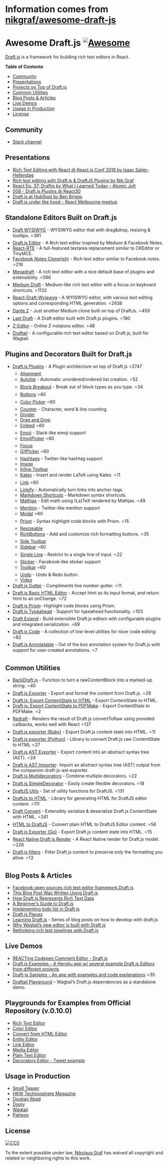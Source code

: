 # Information comes from [nikgraf/awesome-draft-js](https://github.com/nikgraf/awesome-draft-js)
# Awesome Draft.js [![Awesome](https://cdn.rawgit.com/sindresorhus/awesome/d7305f38d29fed78fa85652e3a63e154dd8e8829/media/badge.svg)](https://github.com/sindresorhus/awesome)

[Draft.js](https://draftjs.org/) is a framework for building rich text editors in React.

**Table of Contents**

- [Community](https://github.com/nikgraf/awesome-draft-js#community)
- [Presentations](https://github.com/nikgraf/awesome-draft-js#presentations)
- [Projects on Top of Draft.js](https://github.com/nikgraf/awesome-draft-js#standalone-editors-built-on-draftjs)
- [Common Utilities](https://github.com/nikgraf/awesome-draft-js#common-utilities)
- [Blog Posts & Articles](https://github.com/nikgraf/awesome-draft-js#blog-posts--articles)
- [Live Demos](https://github.com/nikgraf/awesome-draft-js#live-demos)
- [Usage in Production](https://github.com/nikgraf/awesome-draft-js#usage-in-production)
- [License](https://github.com/nikgraf/awesome-draft-js#license)

## Community

* [Slack channel](https://draftjs.herokuapp.com/)

## Presentations
* [Rich Text Editing with React @ React.js Conf 2016 by Isaac Salier-Hellendag ](https://www.youtube.com/watch?v=feUYwoLhE_4)
* [Rich text editing with Draft.js & DraftJS Plugins by Nik Graf](https://www.youtube.com/watch?v=gxNuHZXZMgs)
* [React Ep. 37: Draftjs by What I Learned Today – Atomic Jolt](https://www.youtube.com/watch?v=0k9suXgCtTA)
* [008 - Draft.js Plugins @ React30](https://www.youtube.com/watch?v=w-PqnpMizcQ)
* [Draft.js at HubSpot by Ben Briggs](https://product.hubspot.com/blog/tech-talk-at-night-react-meetup)
* [Draft.js under the hood - React Melbourne meetup](https://www.youtube.com/watch?feature=player_embedded&v=vOZAO3jFSHI)

## Standalone Editors Built on Draft.js

* [Draft WYSIWYG](https://github.com/bkniffler/draft-wysiwyg) - WYSIWYG editor that with drag&drop, resizing & tooltips. :star:381
* [Draft.js Editor](https://github.com/AlastairTaft/draft-js-editor/) - A Rich text editor inspired by Medium & Facebook Notes.
* [React-RTE](https://github.com/sstur/react-rte/) - A full-featured textarea replacement similar to CKEditor or TinyMCE.
* [Facebook Notes Clone(ish)](https://github.com/andrewcoelho/react-text-editor) - Rich text editor similar to Facebook notes. :star:216
* [Megadraft](https://github.com/globocom/megadraft) - A rich text editor with a nice default base of plugins and extensibility. :star:596
* [Medium Draft](https://github.com/brijeshb42/medium-draft) - Medium-like rich text editor with a focus on keyboard shortcuts. :star:1132
* [React-Draft-Wyiswyg](https://github.com/jpuri/react-draft-wysiwyg) - A WYISWYG editor, with various text editing options and corresponding HTML generation. :star:2438
* [Dante 2](https://github.com/michelson/dante2) - Just another Medium clone built on top of DraftJs. :star:459
* [Last Draft](https://github.com/vacenz/last-draft) - A Draft editor built with Draft.js plugins. :star:180
* [Z-Editor](https://github.com/Z-Editor/Z-Editor) - Online Z-notaions editor. :star:48
* [Draftail](https://github.com/springload/draftail/) -  A configurable rich text editor based on Draft.js, built for Wagtail.

## Plugins and Decorators Built for Draft.js

* [Draft.js Plugins](https://github.com/draft-js-plugins/draft-js-plugins) - A Plugin architecture on top of Draft.js :star:2747
  - [Alignment](https://www.draft-js-plugins.com/plugin/alignment)
  - [Autolist](https://github.com/icelab/draft-js-autolist-plugin) - Automatic unordered/ordered list creation. :star:52
  - [Block Breakout](https://github.com/icelab/draft-js-block-breakout-plugin) - Break out of block types as you type. :star:34
  - [Buttons](https://github.com/vacenz/last-draft-js-plugins) :star:60
  - [Color Picker](https://github.com/vacenz/last-draft-js-plugins) :star:60
  - [Counter](https://www.draft-js-plugins.com/plugin/counter) - Character, word & line counting.
  - [Divider](https://github.com/simsim0709/draft-js-plugins/tree/master/draft-js-divider-plugin)
  - [Drag and Drop](https://www.draft-js-plugins.com/plugin/drag-n-drop)
  - [Embed](https://github.com/vacenz/last-draft-js-plugins) :star:60
  - [Emoji](https://www.draft-js-plugins.com/plugin/emoji) - Slack-like emoji support
  - [EmojiPicker](https://github.com/vacenz/last-draft-js-plugins) :star:60
  - [Focus](https://www.draft-js-plugins.com/plugin/focus)
  - [GifPicker](https://github.com/vacenz/last-draft-js-plugins) :star:60
  - [Hashtags](https://www.draft-js-plugins.com/plugin/hashtag) - Twitter-like hashtag support
  - [Image](https://www.draft-js-plugins.com/plugin/image)
  - [Inline Toolbar](https://www.draft-js-plugins.com/plugin/inline-toolbar)
  - [Katex](https://github.com/letranloc/draft-js-katex-plugin) - Insert and render LaTeX using Katex. :star:11
  - [Link](https://github.com/vacenz/last-draft-js-plugins) :star:60
  - [Linkify](https://www.draft-js-plugins.com/plugin/linkify) - Automatically turn links into anchor-tags.
  - [Markdown Shortcuts](https://github.com/ngs/draft-js-markdown-shortcuts-plugin/) - Markdown syntax shortcuts.
  - [Mathjax](https://github.com/efloti/draft-js-mathjax-plugin) - Edit math using (La)TeX rendered by Mathjax. :star:49
  - [Mention](https://www.draft-js-plugins.com/plugin/mention) - Twitter-like mention support
  - [Modal](https://github.com/vacenz/last-draft-js-plugins) :star:60
  - [Prism](https://github.com/withspectrum/draft-js-prism-plugin) - Syntax highlight code blocks with Prism. :star:15
  - [Resizeable](https://www.draft-js-plugins.com/plugin/resizeable)
  - [RichButtons](https://github.com/jasonphillips/draft-js-richbuttons-plugin) - Add and customize rich formatting buttons. :star:35
  - [Side Toolbar](https://www.draft-js-plugins.com/plugin/side-toolbar)
  - [Sidebar](https://github.com/vacenz/last-draft-js-plugins) :star:60
  - [Single Line](https://github.com/icelab/draft-js-single-line-plugin) - Restrict to a single line of input. :star:22
  - [Sticker](https://www.draft-js-plugins.com/plugin/sticker) - Facebook-like sticker support
  - [Toolbar](https://github.com/vacenz/last-draft-js-plugins) :star:60
  - [Undo](https://www.draft-js-plugins.com/plugin/undo) - Undo & Redo button.
  - [Video](https://www.draft-js-plugins.com/plugin/video)
* [Draft.js Gutter](https://github.com/seejamescode/draft-js-gutter) - Compliments line number gutter. :star:11
* [Draft.js Basic HTML Editor](https://github.com/dburrows/draft-js-basic-html-editor) - Accept html as its input format, and return html to an onChange. :star:72
* [Draft.js Prism](https://github.com/SamyPesse/draft-js-prism)- Highlight code blocks using Prism.
* [Draft.js Typeahead](https://github.com/dooly-ai/draft-js-typeahead) - Support for typeahead functionality. :star:103
* [Draft Extend](https://github.com/HubSpot/draft-extend) - Build extensible Draft.js editors with configurable plugins and integrated serialization. :star:69
* [Draft.js Code](https://github.com/SamyPesse/draft-js-code) - A collection of low-level utilities for nicer code editing :star:82
* [Draft.js Annotatable](https://github.com/cltk/annotations) - Out of the box annotation system for Draft.js with support for user-created annotations.   :star:7

## Common Utilities

* [BackDraft.js](https://github.com/evanc/backdraft-js) - Function to turn a rawContentBlock into a marked-up string. :star:40
* [Draft.js Exporter](https://github.com/rkpasia/draft-js-exporter) - Export and format the content from Draft.js. :star:28
* [Draft.js: Export ContentState to HTML](https://github.com/sstur/draft-js-utils/tree/master/packages/draft-js-export-html) - Export ContentState to HTML.
* [Draft.js: Export ContentState to PDFMake](https://github.com/datagenno/draft-js-export-pdfmake) - Export ContentState to PDFMake. :star:2
* [Redraft](https://github.com/lokiuz/redraft) - Renders the result of Draft.js convertToRaw using provided callbacks, works well with React :star:137
* [Draft.js exporter (Ruby)](https://github.com/ignitionworks/draftjs_exporter) - Export Draft.js content state into HTML. :star:11
* [Draft.js exporter (Python)](https://github.com/springload/draftjs_exporter) - Library to convert Draft.js raw ContentState to HTML :star:27
* [Draft.js AST Exporter](https://github.com/icelab/draft-js-ast-exporter) - Export content into an abstract syntax tree (AST). :star:24
* [Draft.js AST Importer](https://github.com/icelab/draft-js-ast-importer)- Import an abstract syntax tree (AST) output from the companion draft-js-ast-exporter.
* [Draft.js Multidecorators](https://github.com/SamyPesse/draft-js-multidecorators) - Combine multiple decorators. :star:22
* [Draft.js SimpleDecorator](https://github.com/Soreine/draft-js-simpledecorator) - Easily create flexible decorators. :star:18
* [DraftJS Utils](https://github.com/jpuri/draftjs-utils) - Set of utility functions for DraftJS. :star:131
* [DraftJs to HTML](https://github.com/jpuri/draftjs-to-html) - Library for generating HTML for DraftJS editor content. :star:111
* [Draft Convert](https://github.com/HubSpot/draft-convert) - Extensibly serialize & deserialize Draft.js ContentState with HTML. :star:241
* [HTML to DraftJS](https://github.com/jpuri/html-to-draftjs) - Convert plain HTML to DraftJS Editor content. :star:56
* [Draft.js Exporter (Go)](https://github.com/ejilay/draftjs) - Export Draft.js content state into HTML. :star:15
* [React Native Draft.js Render](https://github.com/globocom/react-native-draftjs-render) - A React Native render for Draft.js model. :star:226
* [Draft.js filters](https://github.com/thibaudcolas/draftjs-filters) - Filter Draft.js content to preserve only the formatting you allow. :star:13

## Blog Posts & Articles

* [Facebook open sources rich text editor framework Draft.js](https://code.facebook.com/posts/1684092755205505/facebook-open-sources-rich-text-editor-framework-draft-js/)
* [This Blog Post Was Written Using Draft.js](https://dev.to/ben/this-blog-post-was-written-using-draftjs)
* [How Draft.js Represents Rich Text Data](https://medium.com/@rajaraodv/how-draft-js-represents-rich-text-data-eeabb5f25cf2#.7gd8psdvi)
* [A Beginner’s Guide to Draft.js](https://medium.com/@adrianli/a-beginner-s-guide-to-draft-js-d1823f58d8cc#.uufeulpl5)
* [Implementing todo list in Draft.js](http://bitwiser.in/2016/08/31/implementing-todo-list-in-draft-js.html)
* [Draft.js Pieces](https://cannibalcoder.com/2016/12/02/draft-js-pieces/)
* [Learning Draft.js](https://reactrocket.com/series/learning-draft-js/) - Series of blog posts on how to develop with draft.js
* [Why Wagtail’s new editor is built with Draft.js](https://wagtail.io/blog/why-wagtail-new-editor-is-built-with-draft-js/)
* [Rethinking rich text pipelines with Draft.js](https://wagtail.io/blog/rethinking-rich-text-pipelines-with-draft-js/)

## Live Demos

* [REACTing Codepen Comment Editor - Draft.js](https://codepen.io/rkpasia/full/jqbrpq)
* [Draft.js Examples - A Heroku app w/ several example Draft.js Editors from different projects](http://draftjs-examples.herokuapp.com/)
* [Draft-js Samples - An app with examples and code explanations](https://github.com/Mair/react-meetup-draftjs) :star:35
* [Draftail Playground](https://draftail-playground.herokuapp.com/) – Wagtail’s Draft.js dependencies as a standalone demo.

## Playgrounds for Examples from Official Repository (v.0.10.0)
* [Rich Text Editor](https://codepen.io/Kiwka/pen/YNYvyG)
* [Color Editor](https://codepen.io/Kiwka/pen/oBpVve)
* [Convert from HTML Editor](https://codepen.io/Kiwka/pen/YNYgWa)
* [Entity Editor](https://codepen.io/Kiwka/pen/wgpOoZ)
* [Link Editor](https://codepen.io/Kiwka/pen/ZLvPeO)
* [Media Editor](https://codepen.io/Kiwka/pen/rjpRzj)
* [Plain Text Editor](https://codepen.io/Kiwka/pen/jyYJzb)
* [Decorators Editor - Tweet example](https://codepen.io/Kiwka/pen/KaZERV)

## Usage in Production
* [Small Teaser](https://www.smallteaser.com/login?targetUrl=%2Farticles%2Fwrite)
* [HKW Technosphere Magazine](https://technosphere-magazine.hkw.de/)
* [Douban Read](https://read.douban.com/editor_ng)
* [Dooly](https://www.dooly.ai)
* [Wagtail](https://wagtail.io/)
* [Patreon](https://www.patreon.com/)

## License

[![CC0](http://mirrors.creativecommons.org/presskit/buttons/88x31/svg/cc-zero.svg)](https://creativecommons.org/publicdomain/zero/1.0/)

To the extent possible under law, [Nikolaus Graf](https://github.com/nikgraf/) has waived all copyright and related or neighboring rights to this work.

